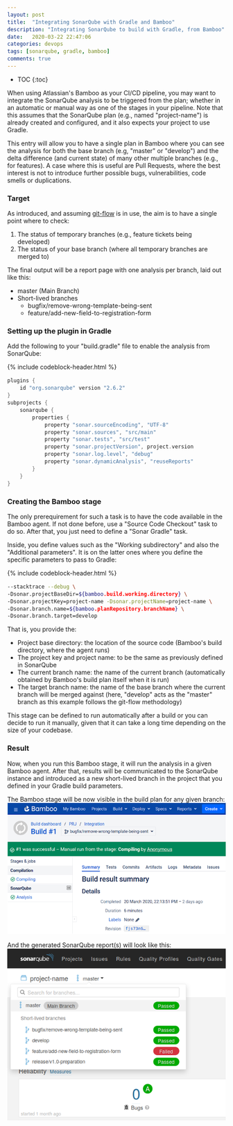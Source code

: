 ```yaml
---
layout: post
title:  "Integrating SonarQube with Gradle and Bamboo"
description: "Integrating SonarQube to build with Gradle, from Bamboo"
date:   2020-03-22 22:47:06
categories: devops
tags: [sonarqube, gradle, bamboo]
comments: true
---
```


* TOC
{:toc}

When using Atlassian's Bamboo as your CI/CD pipeline, you may want to integrate the SonarQube analysis to be triggered from the plan; whether in an automatic or manual way as one of the stages in your pipeline. Note that this assumes that the SonarQube plan (e.g., named "project-name") is already created and configured, and it also expects your project to use Gradle.

This entry will allow you to have a single plan in Bamboo where you can see the analysis for both the base branch (e.g, "master" or "develop") and the delta difference (and current state) of many other multiple branches (e.g., for features). A case where this is useful are Pull Requests, where the best interest is not to introduce further possible bugs, vulnerabilities, code smells or duplications.

<!--more-->

### Target

As introduced, and assuming [git-flow](https://nvie.com/posts/a-successful-git-branching-model/) is in use, the aim is to have a single point where to check:

1. The status of temporary branches (e.g., feature tickets being developed)
1. The status of your base branch (where all temporary branches are merged to)

The final output will be a report page with one analysis per branch, laid out like this:
* master (Main Branch)
* Short-lived branches
  * bugfix/remove-wrong-template-being-sent
  * feature/add-new-field-to-registration-form

### Setting up the plugin in Gradle

Add the following to your "build.gradle" file to enable the analysis from SonarQube:

{% include codeblock-header.html %}
```gradle
plugins {
    id "org.sonarqube" version "2.6.2"
}
subprojects {
    sonarqube {
        properties {
            property "sonar.sourceEncoding", "UTF-8"
            property "sonar.sources", "src/main"
            property "sonar.tests", "src/test"
            property "sonar.projectVersion", project.version
            property "sonar.log.level", "debug"
            property "sonar.dynamicAnalysis", "reuseReports"
        }
    }
}
```

### Creating the Bamboo stage

The only prerequirement for such a task is to have the code available in the Bamboo agent. If not done before, use a "Source Code Checkout" task to do so. After that, you just need to define a "Sonar Gradle" task.

Inside, you define values such as the "Working subdirectory" and also the "Additional parameters". It is on the latter ones where you define the specific parameters to pass to Gradle:

{% include codeblock-header.html %}
```bash
--stacktrace --debug \
-Dsonar.projectBaseDir=${bamboo.build.working.directory} \
-Dsonar.projectKey=project-name -Dsonar.projectName=project-name \
-Dsonar.branch.name=${bamboo.planRepository.branchName} \
-Dsonar.branch.target=develop
```

That is, you provide the:
* Project base directory: the location of the source code (Bamboo's build directory, where the agent runs)
* The project key and project name: to be the same as previously defined in SonarQube
* The current branch name: the name of the current branch (automatically obtained by Bamboo's build plan itself when it is run)
* The target branch name: the name of the base branch where the current branch will be merged against (here, "develop" acts as the "master" branch as this example follows the git-flow methodology)

This stage can be defined to run automatically after a build or you can decide to run it manually, given that it can take a long time depending on the size of your codebase.

### Result

Now, when you run this Bamboo stage, it will run the analysis in a given Bamboo agent. After that, results will be communicated to the SonarQube instance and introduced as a new short-lived branch in the project that you defined in your Gradle build parameters.

The Bamboo stage will be now visible in the build plan for any given branch:
![bamboo_stage]

And the generated SonarQube report(s) will look like this:
![sonarqube_reports]

[bamboo_stage]: /img/post/2020-03-22-Bamboo-plan-with-Gradle-and-SonarQube/bamboo_stage.png?style=img-center "SonarQube stage in the Bamboo plan for a given branch"
[sonarqube_reports]: /img/post/2020-03-22-Bamboo-plan-with-Gradle-and-SonarQube/sonarqube_reports.png?style=img-center "SonarQube reports of a project analysed from Bamboo"
